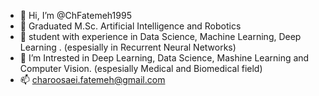 - 👋 Hi, I’m @ChFatemeh1995
- 👀 Graduated M.Sc. Artificial Intelligence and Robotics
- 🌱 student with experience in Data Science, Machine Learning, Deep Learning . (espesially in Recurrent Neural Networks)
- 💞️ I’m Intrested in Deep Learning, Data Science, Mashine Learning and Computer Vision. (espesially Medical and Biomedical field)
- 📫 charoosaei.fatemeh@gmail.com

<!---
ChFatemeh1995/ChFatemeh1995 is a ✨ special ✨ repository because its `README.md` (this file) appears on your GitHub profile.
You can click the Preview link to take a look at your changes.
--->
